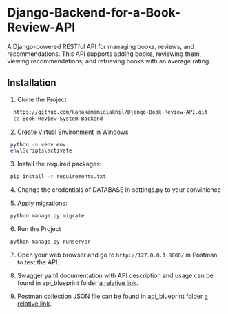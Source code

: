 # Django-Backend-for-a-Book-Review-API

A Django-powered RESTful API for managing books, reviews, and recommendations. This API supports adding books, reviewing them, viewing recommendations, and retrieving books with an average rating.


## Installation

1. Clone the Project

```bash
  https://github.com/kanakamamidiakhil/Django-Book-Review-API.git
  cd Book-Review-System-Backend
```
2. Create Virtual Environment in Windows

```bash
 python -m venv env
 env\Scripts\activate
 ```

3. Install the required packages:

```bash
 pip install -r requirements.txt
 ```

4. Change the credentials of DATABASE in settings.py to your convinience

5. Apply migrations:

```bash
 python manage.py migrate
 ```

6. Run the Project

```bash
 python manage.py runserver
 ```

7. Open your web browser and go to `http://127.0.0.1:8000/` in Postman to test the API.
  
8. Swagger yaml documentation with API description and usage can be found in api_blueprint folder [a relative link](api_blueprint/openapi.yaml).

9. Postman collection JSON file can be found in api_blueprint folder [a relative link](api_blueprint/Books-management-system-backend.postman_collection.json).
